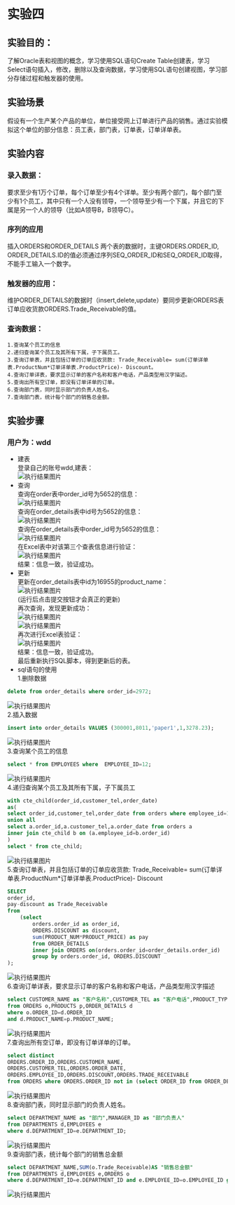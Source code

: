 # 实验四
## 实验目的：
了解Oracle表和视图的概念，学习使用SQL语句Create Table创建表，学习Select语句插入，修改，删除以及查询数据，学习使用SQL语句创建视图，学习部分存储过程和触发器的使用。
## 实验场景
假设有一个生产某个产品的单位，单位接受网上订单进行产品的销售。通过实验模拟这个单位的部分信息：员工表，部门表，订单表，订单详单表。
## 实验内容
### 录入数据：
要求至少有1万个订单，每个订单至少有4个详单。至少有两个部门，每个部门至少有1个员工，其中只有一个人没有领导，一个领导至少有一个下属，并且它的下属是另一个人的领导（比如A领导B，B领导C）。
### 序列的应用
插入ORDERS和ORDER_DETAILS 两个表的数据时，主键ORDERS.ORDER_ID, ORDER_DETAILS.ID的值必须通过序列SEQ_ORDER_ID和SEQ_ORDER_ID取得，不能手工输入一个数字。
### 触发器的应用：
维护ORDER_DETAILS的数据时（insert,delete,update）要同步更新ORDERS表订单应收货款ORDERS.Trade_Receivable的值。
### 查询数据：
    1.查询某个员工的信息
    2.递归查询某个员工及其所有下属，子下属员工。
    3.查询订单表，并且包括订单的订单应收货款: Trade_Receivable= sum(订单详单表.ProductNum*订单详单表.ProductPrice)- Discount。
    4.查询订单详表，要求显示订单的客户名称和客户电话，产品类型用汉字描述。
    5.查询出所有空订单，即没有订单详单的订单。
    6.查询部门表，同时显示部门的负责人姓名。
    7.查询部门表，统计每个部门的销售总金额。
## 实验步骤
### 用户为：wdd
- 建表<br>
登录自己的账号wdd,建表：<br>
![执行结果图片](./1.png)<br>
- 查询<br>
查询在order表中order_id号为5652的信息：<br>
![执行结果图片](./2.png)<br>
查询在order_details表中id号为5652的信息：<br>
![执行结果图片](./3.png)<br>
查询在order_details表中order_id号为5652的信息：<br>
![执行结果图片](./4.png)<br>
在Excel表中对该第三个查表信息进行验证：<br>
![执行结果图片](./5.png)<br>
结果：信息一致，验证成功。
- 更新<br>
更新在order_details表中id为16955的product_name：<br>
![执行结果图片](./6.png)<br>
(运行后点击提交按钮才会真正的更新)<br>
再次查询，发现更新成功：<br>
![执行结果图片](./7.png)<br>
![执行结果图片](./8.png)<br>
再次进行Excel表验证：<br>
![执行结果图片](./9.png)<br>
结果：信息一致，验证成功。<br>
最后重新执行SQL脚本，得到更新后的表。<br>
- sql语句的使用<br>
1.删除数据<br>
```sql
delete from order_details where order_id=2972;
```
![执行结果图片](./10.png)<br>
2.插入数据
```sql
insert into order_details VALUES (300001,8011,'paper1',1,3278.23);
```
![执行结果图片](./11.png)<br>
3.查询某个员工的信息
```sql
select * from EMPLOYEES where  EMPLOYEE_ID=12;
```
![执行结果图片](./12.png)<br>
4.递归查询某个员工及其所有下属，子下属员工
```sql
with cte_child(order_id,customer_tel,order_date)
as(
select order_id,customer_tel,order_date from orders where employee_id=122
union all
select a.order_id,a.customer_tel,a.order_date from orders a
inner join cte_child b on (a.employee_id=b.order_id)
)
select * from cte_child;
```
![执行结果图片](./13.png)<br>
5.查询订单表，并且包括订单的订单应收货款: Trade_Receivable= sum(订单详单表.ProductNum*订单详单表.ProductPrice)- Discount
```sql
SELECT
order_id,
pay-discount as Trade_Receivable
from
    (select
        orders.order_id as order_id,
        ORDERS.DISCOUNT as discount,
        sum(PRODUCT_NUM*PRODUCT_PRICE) as pay
        from ORDER_DETAILS 
        inner join ORDERS on(orders.order_id=order_details.order_id) 
        group by orders.order_id, ORDERS.DISCOUNT
);
```
![执行结果图片](./14.png)<br>
6.查询订单详表，要求显示订单的客户名称和客户电话，产品类型用汉字描述
```sql
select CUSTOMER_NAME as "客户名称",CUSTOMER_TEL as "客户电话",PRODUCT_TYPE as "产品类型"
from ORDERS o,PRODUCTS p,ORDER_DETAILS d
where o.ORDER_ID=d.ORDER_ID 
and d.PRODUCT_NAME=p.PRODUCT_NAME;
```
![执行结果图片](./15.png)<br>
7.查询出所有空订单，即没有订单详单的订单。
```sql
select distinct         
ORDERS.ORDER_ID,ORDERS.CUSTOMER_NAME,
ORDERS.CUSTOMER_TEL,ORDERS.ORDER_DATE,
ORDERS.EMPLOYEE_ID,ORDERS.DISCOUNT,ORDERS.TRADE_RECEIVABLE 
from ORDERS where ORDERS.ORDER_ID not in (select ORDER_ID from ORDER_DETAILS);
```
![执行结果图片](./16.png)<br>
8.查询部门表，同时显示部门的负责人姓名。
```sql
select DEPARTMENT_NAME as "部门",MANAGER_ID as "部门负责人" 
from DEPARTMENTS d,EMPLOYEES e
where d.DEPARTMENT_ID=e.DEPARTMENT_ID;
```
![执行结果图片](./17.png)<br>
9.查询部门表，统计每个部门的销售总金额
```sql
select DEPARTMENT_NAME,SUM(o.Trade_Receivable)AS "销售总金额"
from DEPARTMENTS d,EMPLOYEES e,ORDERS o
where d.DEPARTMENT_ID=e.DEPARTMENT_ID and e.EMPLOYEE_ID=o.EMPLOYEE_ID group by DEPARTMENT_NAME;
```
![执行结果图片](./18.png)<br>

